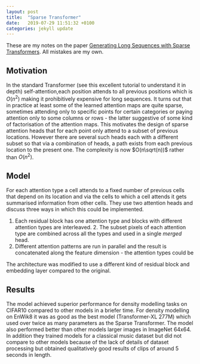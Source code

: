 ```yaml
---
layout: post
title:  "Sparse Transformer"
date:   2019-07-29 11:51:32 +0100
categories: jekyll update
---
```

These are my notes on the paper [Generating Long Sequences with Sparse Transformers](https://arxiv.org/abs/1904.10509). All mistakes are my own. 

## Motivation
In the standard Transformer (see this excellent tutorial to understand it in depth) self-attention,each position attends to all previous positions which is $O(n^2)$ making it prohibitively expensive for long sequences. It turns out that in practice at least some of the learned attention maps are quite sparse, sometimes attending only to specific points for certain categories or paying attention only to some columns or rows - the latter suggestive of some kind of factorisation of the attention maps. This motivates the design of sparse attention heads that for each point only attend to a subset of previous locations. However there are several such heads each with a different subset so that via a combination of heads, a path exists from each previous location to the present one. The complexity is now $O(n\sqrt(n))$ rather than $O(n^2)$.

## Model
For each attention type a cell attends to a fixed number of previous cells that depend on its location and via the cells to which a cell attends it gets summarised information from other cells. They use two attention heads and discuss three ways in which this could be implemented. 

1. Each residual block has one attention type and blocks with different attention types are interleaved. 2. The subset pixels of each attention type are combined across all the types and used in a single *merged* head.
3. Different attention patterns are run in parallel and the result is concatenated along the feature dimension - the attention types could be 

The architecture was modified to use a different kind of residual block and embedding layer compared to the original. 

## Results
The model achieved superior performance for density modelling tasks on CIFAR10 compared to other models in a briefer time. For density modelling on EnWik8  it was as good as the best model (Transformer-XL 277M) which used over twice as many parameters as the Sparse Transformer. The model also performed better than other models larger images in ImageNet 64x64. In addition they trained models for a classical music dataset but did not compare to other models because of the lack of details of dataset processing but obtained qualitatively good results of clips of around 5 seconds in length.



